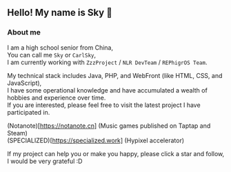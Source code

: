 ## Hello! My name is Sky 👋

### About me
I am a high school senior from China,<br>
You can call me ``` Sky ``` or ``` CarlSky ```,<br>
I am currently working with ``` ZzzProject ``` / ``` NLR DevTeam ``` / ``` REPhigrOS Team ```.<br>

My technical stack includes Java, PHP, and WebFront (like HTML, CSS, and JavaScript),<br>
I have some operational knowledge and have accumulated a wealth of hobbies and experience over time.<br>
If you are interested, please feel free to visit the latest project I have participated in.<br>

(Notanote)[https://notanote.cn] (Music games published on Taptap and Steam)<br>
(SPECIALIZED)[https://specialized.work] (Hypixel accelerator)<br>

If my project can help you or make you happy, please click a star and follow, I would be very grateful :D<br>
